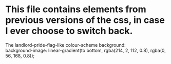 # This file contains elements from previous versions of the css, in case I ever choose to switch back.

The landlord-pride-flag-like colour-scheme background:  
background-image: linear-gradient(to bottom, rgba(214, 2, 112, 0.8), rgba(0, 56, 168, 0.8));
